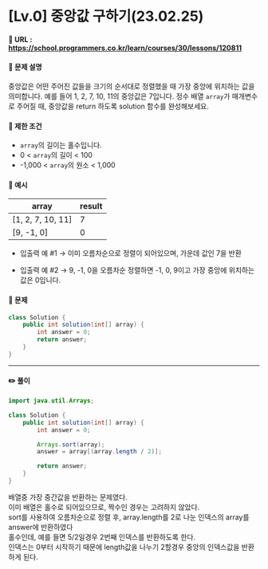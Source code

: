 # [Lv.0] 중앙값 구하기(23.02.25)

#### 📌 URL : https://school.programmers.co.kr/learn/courses/30/lessons/120811

#### 📌 문제 설명

중앙값은 어떤 주어진 값들을 크기의 순서대로 정렬했을 때 가장 중앙에 위치하는 값을 의미합니다. 예를 들어 1, 2, 7, 10, 11의 중앙값은 7입니다. 정수 배열 `array`가 매개변수로 주어질 때, 중앙값을 return 하도록 solution 함수를 완성해보세요.

#### 📌 제한 조건

- `array`의 길이는 홀수입니다.
- 0 < `array`의 길이 < 100
- -1,000 < `array`의 원소 < 1,000

#### 📌 예시

| array             | result |
| ----------------- | ------ |
| [1, 2, 7, 10, 11] | 7      |
| [9, -1, 0]        | 0      |

- 입출력 예 #1
  → 이미 오름차순으로 정렬이 되어있으며, 가운데 값인 7을 반환

- 입출력 예 #2
  → 9, -1, 0을 오름차순 정렬하면 -1, 0, 9이고 가장 중앙에 위치하는 값은 0입니다.

#### 📌 문제

```java
class Solution {
    public int solution(int[] array) {
        int answer = 0;
        return answer;
    }
}
```

---

#### ✏️ 풀이

```java
import java.util.Arrays;

class Solution {
    public int solution(int[] array) {
        int answer = 0;

        Arrays.sort(array);
        answer = array[(array.length / 2)];

        return answer;
    }
}
```

배열중 가장 중간값을 반환하는 문제였다.  
이미 배열은 홀수로 되어있으므로, 짝수인 경우는 고려하지 않았다.  
sort를 사용하여 오름차순으로 정렬 후, array.length를 2로 나눈 인덱스의 array를 answer에 반환하였다  
홀수인데, 예를 들면 5/2일경우 2번째 인덱스를 반환하도록 한다.  
인덱스는 0부터 시작하기 때문에 length값을 나누기 2할경우 중앙의 인덱스값을 반환하게 된다.

